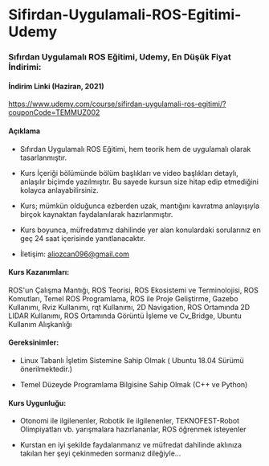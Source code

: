 # Sifirdan-Uygulamali-ROS-Egitimi-Udemy

### Sıfırdan Uygulamalı ROS Eğitimi, Udemy, En Düşük Fiyat İndirimi:

#### İndirim Linki (Haziran, 2021)
https://www.udemy.com/course/sifirdan-uygulamali-ros-egitimi/?couponCode=TEMMUZ002


#### Açıklama

- Sıfırdan Uygulamalı ROS Eğitimi, hem teorik hem de uygulamalı olarak tasarlanmıştır.

- Kurs İçeriği bölümünde bölüm başlıkları ve video başlıkları detaylı, anlaşılır biçimde yazılmıştır. Bu sayede kursun size hitap edip etmediğini kolayca anlayabilirsiniz.

- Kurs; mümkün olduğunca ezberden uzak, mantığını kavratma anlayışıyla birçok kaynaktan faydalanılarak hazırlanmıştır.

- Kurs boyunca, müfredatımız dahilinde yer alan konulardaki sorularınız en geç 24 saat içerisinde yanıtlanacaktır.

- İletişim: aliozcan096@gmail.com

#### Kurs Kazanımları:

ROS'un Çalışma Mantığı, ROS Teorisi, ROS Ekosistemi ve Terminolojisi, ROS Komutları, Temel ROS Programlama, ROS ile Proje Geliştirme, Gazebo Kullanımı, Rviz Kullanımı, rqt Kullanımı, 2D Navigation, ROS Ortamında 2D LIDAR Kullanımı, ROS Ortamında Görüntü İşleme ve Cv_Bridge, Ubuntu Kullanım Alışkanlığı

#### Gereksinimler:

- Linux Tabanlı İşletim Sistemine Sahip Olmak ( Ubuntu 18.04 Sürümü önerilmektedir.)

- Temel Düzeyde Programlama Bilgisine Sahip Olmak (C++ ve Python)

#### Kurs Uygunluğu:

- Otonomi ile ilgilenenler, Robotik ile ilgilenenler, TEKNOFEST-Robot Olimpiyatları vb. yarışmalara hazırlananlar, ROS öğrenmek isteyenler

- Kurstan en iyi şekilde faydalanmanız ve müfredat dahilinde aklınıza takılan her şeyi çekinmeden sormanız dileğiyle...

